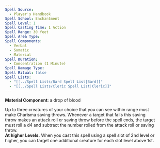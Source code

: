 ```yaml
---
Spell Source:
  - Player's Handbook
Spell School: Enchantment
Spell Level: 1
Spell Casting Time: 1 Action
Spell Range: 30 feet
Spell Area Type: 
Spell Components:
  - Verbal
  - Somatic
  - Material
Spell Duration:
  - Concentration (1 Minute)
Spell Damage Type: 
Spell Ritual: false
Spell Lists:
  - "[[../Spell Lists/Bard Spell List|Bard]]"
  - "[[../Spell Lists/Cleric Spell List|Cleric]]"
---
```


**Material Component:** a drop of blood  

Up to three creatures of your choice that you can see within range must make Charisma saving throws. Whenever a target that fails this saving throw makes an attack roll or saving throw before the spell ends, the target must roll a d4 and subtract the number rolled from the attack roll or saving throw.  
**At higher Levels.** When you cast this spell using a spell slot of 2nd level or higher, you can target one additional creature for each slot level above 1st.
